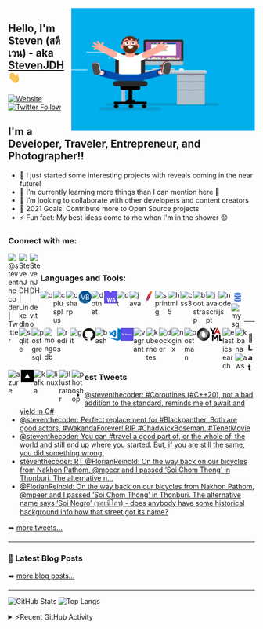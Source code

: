 <img align="right" height="250" width="375" alt="" src="assets/coder.gif" />

## Hello, I'm Steven (สตีเวน) - aka [StevenJDH][website] <img src="assets/Hi.gif" width="25px">

[![Website](https://img.shields.io/website?down_color=green&down_message=Full&label=🍺Buy%20me%20a%20beer&style=for-the-badge&up_color=yellow&up_message=Thirsty&url=https%3A%2F%2Fwww.paypal.me%2Fstevenjdh%2F5)](https://www.paypal.me/stevenjdh/5)
[![Twitter Follow](https://img.shields.io/twitter/follow/steventhecoder?color=1DA1F2&logo=twitter&style=for-the-badge)](https://twitter.com/intent/follow?original_referer=https%3A%2F%2Fgithub.com%2FStevenJDH&screen_name=steventhecoder)


## I'm a Developer, Traveler, Entrepreneur, and Photographer!!

- 🔭 I just started some interesting projects with reveals coming in the near future!
- 🌱 I’m currently learning more things than I can mention here 🤣
- 👯 I’m looking to collaborate with other developers and content creators
- 🥅 2021 Goals: Contribute more to Open Source projects
- ⚡ Fun fact: My best ideas come to me when I'm in the shower 😊

### Connect with me:

[<img align="left" alt="@steventhecoder | Twitter" width="22px" src="https://cdn.jsdelivr.net/npm/simple-icons@v3/icons/twitter.svg" />][twitter]
[<img align="left" alt="StevenJDH | LinkedIn" width="22px" src="https://cdn.jsdelivr.net/npm/simple-icons@v3/icons/linkedin.svg" />][linkedin]
[<img align="left" alt="StevenJDH | dev.to" width="22px" src="https://cdn.jsdelivr.net/npm/simple-icons@v3/icons/dev-dot-to.svg" />][devto]

<br> <!--- Ignored by GitHub here. Only used for proper VS Code rendering. -->

### Languages and Tools:

[<img align="left" alt="c" width="26px" src="https://devicons.github.io/devicon/devicon.git/icons/c/c-original.svg" />](https://www.cprogramming.com/)
[<img align="left" alt="cplusplus" width="26px" src="https://devicons.github.io/devicon/devicon.git/icons/cplusplus/cplusplus-original.svg" />](https://www.w3schools.com/cpp/)
[<img align="left" alt="csharp" width="26px" src="https://devicons.github.io/devicon/devicon.git/icons/csharp/csharp-original.svg" />](https://www.w3schools.com/cs/)
[<img align="left" alt="visual basic .net" width="26px" src="https://raw.githubusercontent.com/github/explore/80688e429a7d4ef2fca1e82350fe8e3517d3494d/topics/visual-basic/visual-basic.png" />](https://www.tutorialspoint.com/vb.net/index.htm)
[<img align="left" alt="dotnet" width="26px" src="https://devicons.github.io/devicon/devicon.git/icons/dot-net/dot-net-original-wordmark.svg" />](https://dotnet.microsoft.com/)
[<img align="left" alt="webassembly" width="26px" src="https://raw.githubusercontent.com/github/explore/80688e429a7d4ef2fca1e82350fe8e3517d3494d/topics/web-assembly/web-assembly.png" />](https://webassembly.org/)
[<img align="left" alt="qt" width="26px" src="https://upload.wikimedia.org/wikipedia/commons/0/0b/Qt_logo_2016.svg" />](https://www.qt.io/)
[<img align="left" alt="java" width="26px" src="https://devicons.github.io/devicon/devicon.git/icons/java/java-original-wordmark.svg" />](https://www.java.com)
[<img align="left" alt="maven" width="26px" src="https://raw.githubusercontent.com/github/explore/80688e429a7d4ef2fca1e82350fe8e3517d3494d/topics/maven/maven.png" />](https://maven.apache.org/)
[<img align="left" alt="spring" width="26px" src="https://www.vectorlogo.zone/logos/springio/springio-icon.svg" />](https://spring.io/)
[<img align="left" alt="html5" width="26px" src="https://devicons.github.io/devicon/devicon.git/icons/html5/html5-original-wordmark.svg" />](https://www.w3.org/html/)
[<img align="left" alt="css3" width="26px" src="https://devicons.github.io/devicon/devicon.git/icons/css3/css3-original-wordmark.svg" />](https://www.w3schools.com/css/)
[<img align="left" alt="bootstrap" width="26px" src="https://devicons.github.io/devicon/devicon.git/icons/bootstrap/bootstrap-plain.svg" />](https://getbootstrap.com)
[<img align="left" alt="javascript" width="26px" src="https://devicons.github.io/devicon/devicon.git/icons/javascript/javascript-original.svg" />](https://developer.mozilla.org/en-US/docs/Web/JavaScript)
[<img align="left" alt="nodejs" width="26px" src="https://devicons.github.io/devicon/devicon.git/icons/nodejs/nodejs-original-wordmark.svg" />](https://nodejs.org)
[<img align="left" alt="sql" width="26px" src="https://raw.githubusercontent.com/github/explore/80688e429a7d4ef2fca1e82350fe8e3517d3494d/topics/sql/sql.png" />](https://www.w3schools.com/sql/)
[<img align="left" alt="mysql" width="26px" src="https://devicons.github.io/devicon/devicon.git/icons/mysql/mysql-original-wordmark.svg" />](https://www.mysql.com/)
[<img align="left" alt="sqlite" width="26px" src="https://www.vectorlogo.zone/logos/sqlite/sqlite-icon.svg" />](https://www.sqlite.org/)
[<img align="left" alt="postgresql" width="26px" src="https://devicons.github.io/devicon/devicon.git/icons/postgresql/postgresql-original-wordmark.svg" />](https://www.postgresql.org)
[<img align="left" alt="mongodb" width="26px" src="https://devicons.github.io/devicon/devicon.git/icons/mongodb/mongodb-original-wordmark.svg" />](https://www.mongodb.com/)
[<img align="left" alt="redis" width="26px" src="https://devicons.github.io/devicon/devicon.git/icons/redis/redis-original-wordmark.svg" />](https://redis.io)
[<img align="left" alt="git" width="26px" src="https://www.vectorlogo.zone/logos/git-scm/git-scm-icon.svg" />](https://git-scm.com/)
[<img align="left" alt="github" width="26px" src="https://raw.githubusercontent.com/github/explore/78df643247d429f6cc873026c0622819ad797942/topics/github/github.png" />](https://github.com)
[<img align="left" alt="bash" width="26px" src="https://www.vectorlogo.zone/logos/gnu_bash/gnu_bash-icon.svg" />](https://www.gnu.org/software/bash/)
[<img align="left" alt="visual studio code" width="26px" src="https://raw.githubusercontent.com/github/explore/80688e429a7d4ef2fca1e82350fe8e3517d3494d/topics/visual-studio-code/visual-studio-code.png" />](https://code.visualstudio.com)
[<img align="left" alt="terraform" width="26px" src="https://raw.githubusercontent.com/github/explore/80688e429a7d4ef2fca1e82350fe8e3517d3494d/topics/terraform/terraform.png" />](https://www.terraform.io/)
[<img align="left" alt="vagrant" width="26px" src="https://www.vectorlogo.zone/logos/vagrantup/vagrantup-icon.svg" />](https://www.vagrantup.com/)
[<img align="left" alt="kubernetes" width="26px" src="https://www.vectorlogo.zone/logos/kubernetes/kubernetes-icon.svg" />](https://kubernetes.io)
[<img align="left" alt="docker" width="26px" src="https://devicons.github.io/devicon/devicon.git/icons/docker/docker-original-wordmark.svg" />](https://www.docker.com/)
[<img align="left" alt="nginx" width="26px" src="https://devicons.github.io/devicon/devicon.git/icons/nginx/nginx-original.svg" />](https://www.nginx.com)
[<img align="left" alt="postman" width="26px" src="https://www.vectorlogo.zone/logos/getpostman/getpostman-icon.svg" />](https://postman.com)
[<img align="left" alt="json" width="26px" src="https://raw.githubusercontent.com/github/explore/80688e429a7d4ef2fca1e82350fe8e3517d3494d/topics/json/json.png" />](https://www.w3schools.com/js/js_json_intro.asp)
[<img align="left" alt="yaml" width="26px" src="https://raw.githubusercontent.com/github/explore/80688e429a7d4ef2fca1e82350fe8e3517d3494d/topics/yaml/yaml.png" />](https://www.tutorialspoint.com/yaml/index.htm)
[<img align="left" alt="elasticsearch" width="26px" src="https://www.vectorlogo.zone/logos/elastic/elastic-icon.svg" />](https://www.elastic.co)
[<img align="left" alt="kibana" width="26px" src="https://www.vectorlogo.zone/logos/elasticco_kibana/elasticco_kibana-icon.svg" />](https://www.elastic.co/kibana)
[<img align="left" alt="aws" width="26px" src="https://devicons.github.io/devicon/devicon.git/icons/amazonwebservices/amazonwebservices-original-wordmark.svg" />](https://aws.amazon.com)
[<img align="left" alt="azure" width="26px" src="https://www.vectorlogo.zone/logos/microsoft_azure/microsoft_azure-icon.svg" />](https://azure.microsoft.com)
[<img align="left" alt="vercel" width="26px" src="https://raw.githubusercontent.com/github/explore/3c66f1237835e0b877190fbea528d0ebece7bccf/topics/vercel/vercel.png" />](https://vercel.com)
[<img align="left" alt="kafka" width="26px" src="https://www.vectorlogo.zone/logos/apache_kafka/apache_kafka-icon.svg" />](https://kafka.apache.org/)
[<img align="left" alt="linux" width="26px" src="https://devicons.github.io/devicon/devicon.git/icons/linux/linux-original.svg" />](https://www.linux.org/)
[<img align="left" alt="illustrator" width="26px" src="https://www.vectorlogo.zone/logos/adobe_illustrator/adobe_illustrator-icon.svg" />](https://www.adobe.com/products/illustrator.html)
[<img align="left" alt="photoshop" width="26px" src="https://devicons.github.io/devicon/devicon.git/icons/photoshop/photoshop-plain.svg" />](https://www.adobe.com/products/photoshop.html)<br>

<br> <!--- Ignored by GitHub here. Only used for proper VS Code rendering. -->

---

### 📱 Latest Tweets

<!-- TWITTER:START -->
- [@steventhecoder: #Coroutines (#C++20), not a bad addition to the standard, reminds me of await and yield in C#](https://twitter.com/steventhecoder/status/1307637925606232064)
- [@steventhecoder: Perfect replacement for #Blackpanther. Both are good actors. #WakandaForever! RIP #ChadwickBoseman. #TenetMovie](https://twitter.com/steventhecoder/status/1299839029878370305)
- [@steventhecoder: You can #travel a good part of, or the whole of, the world and still end up where you started. But, if you are still the same, you did something wrong.](https://twitter.com/steventhecoder/status/1292796363240071168)
- [steventhecoder: RT @FlorianReinold: On the way back on our bicycles from Nakhon Pathom, @mpeer and I passed ‘Soi Chom Thong’ in Thonburi. The alternative n…](https://twitter.com/steventhecoder/status/1292420492427763714)
- [@FlorianReinold: On the way back on our bicycles from Nakhon Pathom, @mpeer and I passed ‘Soi Chom Thong’ in Thonburi. The alternative name says ‘Soi Negro’ (ซอยนิโกร) - does anybody have some historical background info how that street got its name?](https://twitter.com/FlorianReinold/status/1292384462068539392)
<!-- TWITTER:END -->

➡️ [more tweets...](https://twitter.com/steventhecoder)

---

### 📕 Latest Blog Posts

<!-- BLOG-POST-LIST:START -->
<!-- BLOG-POST-LIST:END -->

➡️ [more blog posts...](https://dev.to/stevenjdh)

---
![GitHub Stats](https://github-readme-stats.stevenjdh.vercel.app/api?username=stevenjdh&show_icons=true&hide_border=true)
 ![Top Langs](https://github-readme-stats.stevenjdh.vercel.app/api/top-langs/?username=stevenjdh&layout=compact&hide_border=true&langs_count=8)

<details>
  <summary>⚡Recent GitHub Activity</summary>

<!--START_SECTION:activity-->
1. 🗣 Commented on [#136](https://github.com/dgkanatsios/CKAD-exercises/issues/136) in [dgkanatsios/CKAD-exercises](https://github.com/dgkanatsios/CKAD-exercises)
2. 💪 Opened PR [#136](https://github.com/dgkanatsios/CKAD-exercises/pull/136) in [dgkanatsios/CKAD-exercises](https://github.com/dgkanatsios/CKAD-exercises)
<!--END_SECTION:activity-->

</details>

[website]: https://github.com/StevenJDH
[twitter]: https://twitter.com/steventhecoder
[linkedin]:https://www.linkedin.com/in/stevendeharo
[devto]: https://dev.to/stevenjdh